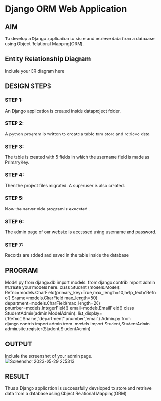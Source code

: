 # Django ORM Web Application

## AIM
To develop a Django application to store and retrieve data from a database using Object Relational Mapping(ORM).

## Entity Relationship Diagram

Include your ER diagram here

## DESIGN STEPS

### STEP 1:
An Django application is created inside dataproject folder.
### STEP 2:
A python program is written to create a table tom store and retrieve data
### STEP 3:
The table is created with 5 fields in which the username field is made as PrimaryKey.
### STEP 4:
Then the project files migrated. A superuser is also created.
### STEP 5:
Now the server side program is executed .
### STEP 6:
The admin page of our website is accessed using username and password.
### STEP 7:
Records are added and saved in the table inside the database.
## PROGRAM
Model.py
from django.db import models.
from django.contrib import admin
#Create your models here.
class Student (models.Model):
Refno=models.CharField(primary_key=True,max_length=10,help_text='Refno')
Sname=models.CharField(max_length=50)
department=models.CharField(max_length=20)
pnumber=models.IntegerField()
email=models.EmailField()
class StudentAdmin(admin.ModelAdmin):
list_display=('Refno','Sname','department','pnumber','email')
Admin.py
from django.contrib import admin
from .models import Student,StudentAdmin
admin.site.register(Student,StudentAdmin)
## OUTPUT

Include the screenshot of your admin page.
![Screenshot 2023-05-29 225313](https://github.com/POKALAGURAVAIAH8121/django-orm-app/assets/128034765/bd49b224-b66e-4264-831d-1b7fce6e4269)


## RESULT
Thus a Django application is successfully developed to store and retrieve data from a database
using Object Relational Mapping(ORM)
